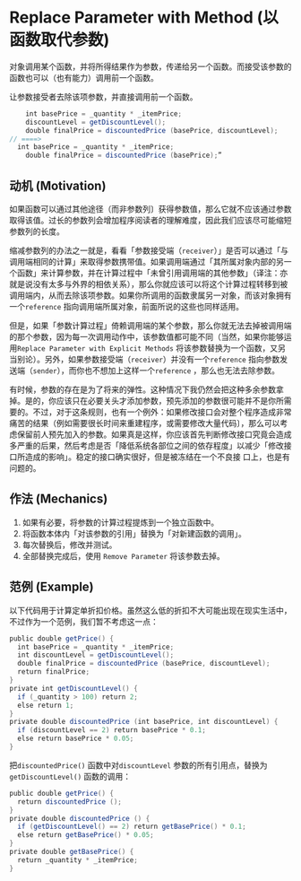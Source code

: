 # Replace Parameter with Method (以函数取代参数)

对象调用某个函数，并将所得结果作为参数，传递给另一个函数。而接受该参数的函数也可以（也有能力）调用前一个函数。

让参数接受者去除该项参数，并直接调用前一个函数。

```java
	int basePrice = _quantity * _itemPrice;
	discountLevel = getDiscountLevel();
	double finalPrice = discountedPrice (basePrice, discountLevel);
// ====>
  int basePrice = _quantity * _itemPrice;
	double finalPrice = discountedPrice (basePrice);”
```

## 动机 (Motivation)

如果函数可以通过其他途径（而非参数列〕获得参数值，那么它就不应该通过参数取得该值。过长的参数列会增加程序阅读者的理解难度，因此我们应该尽可能缩短参数列的长度。

缩减参数列的办法之一就是，看看「参数接受端（`receiver`）」是否可以通过「与调用端相同的计算」来取得参数携带值。如果调用端通过「其所属对象内部的另一个函数」来计算参数，并在计算过程中「未曾引用调用端的其他参数」（译注：亦就是说没有太多与外界的相依关系），那么你就应该可以将这个计算过程转移到被调用端内，从而去除该项参数。如果你所调用的函数隶属另一对象，而该对象拥有一个`reference` 指向调用端所属对象，前面所说的这些也同样适用。

但是，如果「参数计算过程」倚赖调用端的某个参数，那么你就无法去掉被调用端的那个参数，因为每一次调用动作中，该参数值都可能不同（当然，如果你能够运用`Replace Parameter with Explicit Methods` 将该参数替换为一个函数，又另当别论）。另外，如果参数接受端（`receiver`）并没有一个`reference` 指向参数发送端（`sender`），而你也不想加上这样一个`reference` ，那么也无法去除参数。

有时候，参数的存在是为了将来的弹性。这种情况下我仍然会把这种多余参数拿掉。是的，你应该只在必要关头才添加参数，预先添加的参数很可能并不是你所需要的。不过，对于这条规则，也有一个例外：如果修改接口会对整个程序造成非常痛苦的结果（例如需要很长时间来重建程序，或需要修改大量代码〕，那么可以考虑保留前人预先加入的参数。如果真是这样，你应该首先判断修改接口究竟会造成多严重的后果，然后考虑是否「降低系统各部位之间的依存程度」以减少「修改接口所造成的影响」。稳定的接口确实很好，但是被冻结在一个不良接 口上，也是有问题的。

## 作法 (Mechanics)

1. 如果有必要，将参数的计算过程提炼到一个独立函数中。
2. 将函数本体内「对该参数的引用」替换为「对新建函数的调用」。
3. 每次替换后，修改并测试。
4. 全部替换完成后，使用 `Remove Parameter` 将该参数去掉。

## 范例 (Example)

以下代码用于计算定单折扣价格。虽然这么低的折扣不大可能出现在现实生活中， 不过作为一个范例，我们暂不考虑这一点：

```java
public double getPrice() {
  int basePrice = _quantity * _itemPrice;
  int discountLevel = getDiscountLevel();
  double finalPrice = discountedPrice (basePrice, discountLevel);
  return finalPrice;
}
private int getDiscountLevel() {
  if (_quantity > 100) return 2;
  else return 1;
}
private double discountedPrice (int basePrice, int discountLevel) {
  if (discountLevel == 2) return basePrice * 0.1;
  else return basePrice * 0.05;
}
```

把`discountedPrice()` 函数中对`discountLevel` 参数的所有引用点，替换为`getDiscountLevel()` 函数的调用：

```java
public double getPrice() {
  return discountedPrice ();
}
private double discountedPrice () {
  if (getDiscountLevel() == 2) return getBasePrice() * 0.1;
  else return getBasePrice() * 0.05;
}
private double getBasePrice() {
  return _quantity * _itemPrice;
}
```

